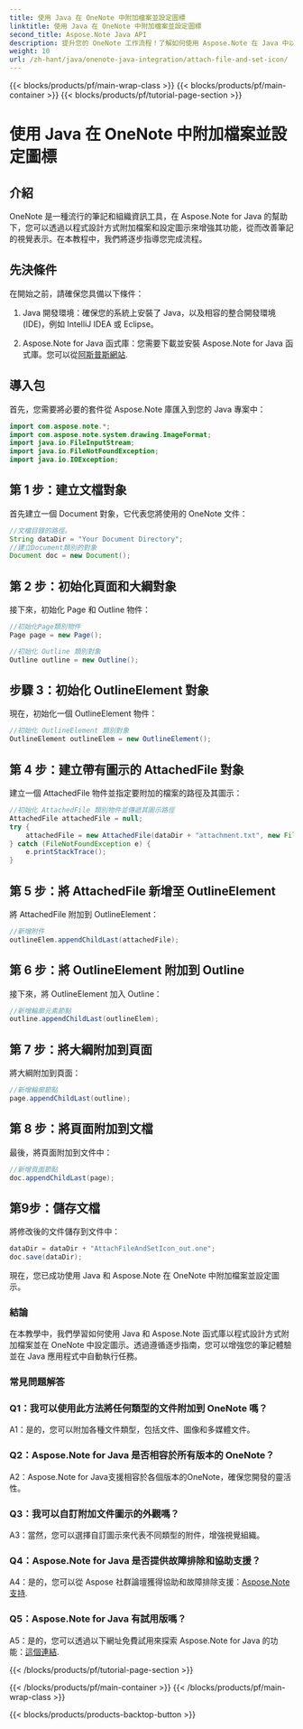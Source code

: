 ```yaml
---
title: 使用 Java 在 OneNote 中附加檔案並設定圖標
linktitle: 使用 Java 在 OneNote 中附加檔案並設定圖標
second_title: Aspose.Note Java API
description: 提升您的 OneNote 工作流程！了解如何使用 Aspose.Note 在 Java 中以程式設計方式附加文件和自訂圖示。包含簡單的步驟和程式碼！ #OneNote #Java #Aspose
weight: 10
url: /zh-hant/java/onenote-java-integration/attach-file-and-set-icon/
---
```


{{< blocks/products/pf/main-wrap-class >}}
{{< blocks/products/pf/main-container >}}
{{< blocks/products/pf/tutorial-page-section >}}

# 使用 Java 在 OneNote 中附加檔案並設定圖標

## 介紹

OneNote 是一種流行的筆記和組織資訊工具，在 Aspose.Note for Java 的幫助下，您可以透過以程式設計方式附加檔案和設定圖示來增強其功能，從而改善筆記的視覺表示。在本教程中，我們將逐步指導您完成流程。

## 先決條件

在開始之前，請確保您具備以下條件：

1. Java 開發環境：確保您的系統上安裝了 Java，以及相容的整合開發環境 (IDE)，例如 IntelliJ IDEA 或 Eclipse。
   
2.  Aspose.Note for Java 函式庫：您需要下載並安裝 Aspose.Note for Java 函式庫。您可以從[阿斯普斯網站](https://releases.aspose.com/note/java/).

## 導入包

首先，您需要將必要的套件從 Aspose.Note 庫匯入到您的 Java 專案中：

```java
import com.aspose.note.*;
import com.aspose.note.system.drawing.ImageFormat;
import java.io.FileInputStream;
import java.io.FileNotFoundException;
import java.io.IOException;
```

## 第 1 步：建立文檔對象

首先建立一個 Document 對象，它代表您將使用的 OneNote 文件：

```java
//文檔目錄的路徑。
String dataDir = "Your Document Directory";
//建立Document類別的對象
Document doc = new Document();
```

## 第 2 步：初始化頁面和大綱對象

接下來，初始化 Page 和 Outline 物件：

```java
//初始化Page類別物件
Page page = new Page();

//初始化 Outline 類別對象
Outline outline = new Outline();
```

## 步驟 3：初始化 OutlineElement 對象

現在，初始化一個 OutlineElement 物件：

```java
//初始化 OutlineElement 類別對象
OutlineElement outlineElem = new OutlineElement();
```

## 第 4 步：建立帶有圖示的 AttachedFile 對象

建立一個 AttachedFile 物件並指定要附加的檔案的路徑及其圖示：

```java
//初始化 AttachedFile 類別物件並傳遞其圖示路徑
AttachedFile attachedFile = null;
try {
    attachedFile = new AttachedFile(dataDir + "attachment.txt", new FileInputStream(dataDir  + "icon.jpg"), ImageFormat.getJpeg());
} catch (FileNotFoundException e) {
    e.printStackTrace();
}
```

## 第 5 步：將 AttachedFile 新增至 OutlineElement

將 AttachedFile 附加到 OutlineElement：

```java
//新增附件
outlineElem.appendChildLast(attachedFile);
```

## 第 6 步：將 OutlineElement 附加到 Outline

接下來，將 OutlineElement 加入 Outline：

```java
//新增輪廓元素節點
outline.appendChildLast(outlineElem);
```

## 第 7 步：將大綱附加到頁面

將大綱附加到頁面：

```java
//新增輪廓節點
page.appendChildLast(outline);
```

## 第 8 步：將頁面附加到文檔

最後，將頁面附加到文件中：

```java
//新增頁面節點
doc.appendChildLast(page);
```

## 第9步：儲存文檔

將修改後的文件儲存到文件中：

```java
dataDir = dataDir + "AttachFileAndSetIcon_out.one";
doc.save(dataDir);
```

現在，您已成功使用 Java 和 Aspose.Note 在 OneNote 中附加檔案並設定圖示。

### 結論

在本教學中，我們學習如何使用 Java 和 Aspose.Note 函式庫以程式設計方式附加檔案並在 OneNote 中設定圖示。透過遵循逐步指南，您可以增強您的筆記體驗並在 Java 應用程式中自動執行任務。

### 常見問題解答

### Q1：我可以使用此方法將任何類型的文件附加到 OneNote 嗎？

A1：是的，您可以附加各種文件類型，包括文件、圖像和多媒體文件。

### Q2：Aspose.Note for Java 是否相容於所有版本的 OneNote？

A2：Aspose.Note for Java支援相容於各個版本的OneNote，確保您開發的靈活性。

### Q3：我可以自訂附加文件圖示的外觀嗎？

A3：當然，您可以選擇自訂圖示來代表不同類型的附件，增強視覺組織。

### Q4：Aspose.Note for Java 是否提供故障排除和協助支援？

 A4：是的，您可以從 Aspose 社群論壇獲得協助和故障排除支援：[Aspose.Note 支持](https://forum.aspose.com/c/note/28).

### Q5：Aspose.Note for Java 有試用版嗎？

A5：是的，您可以透過以下網址免費試用來探索 Aspose.Note for Java 的功能：[這個連結](https://releases.aspose.com/).

{{< /blocks/products/pf/tutorial-page-section >}}

{{< /blocks/products/pf/main-container >}}
{{< /blocks/products/pf/main-wrap-class >}}

{{< blocks/products/products-backtop-button >}}
